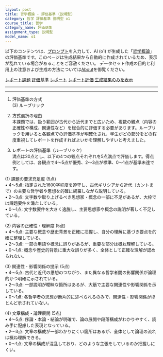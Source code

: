 ```yaml
---
layout: post
title: 哲学概論 - 評価基準 (説明型)
category: 哲学 評価基準 説明型 o1
course_title: 哲学
category_name: 評価基準
assignment_type: 説明型
model_name: o1
---
```


以下のコンテンツは、[プロンプト](https://github.com/takedatoshiyuki/synthetic_assignments/tree/main/generated/哲学/o1/prompt_評価基準-説明型.md)を入力して、AI (o1) が生成した「[哲学概論](/contents/哲学/)」の評価基準です。このページは生成結果から自動的に作成されているため、表示が乱れている場合があることをご容赦ください。
データセット作成の目的と利用上の注意および生成の方法については[About](/About)を御覧ください。

[レポート課題](../レポート課題-説明型)
[評価基準](../評価基準-説明型)
[レポート](../レポート-説明型)
[レポート評価](../レポート評価-説明型)
[生成結果のみを表示](https://github.com/takedatoshiyuki/synthetic_assignments/tree/main/generated/哲学/o1/評価基準-説明型.md)
  

***
***
  
1. 評価基準の方式  
(3) ルーブリック  

2. 方式選択の理由  
本課題では、扱う範囲が古代から近代までと広いため、複数の観点（内容の正確性や構成、関連性など）を総合的に評価する必要があります。ルーブリックを用いると各観点での評価基準が明確化され、学生がどの部分をどの程度重視してレポートを作成すればよいかを理解しやすいと考えました。  

3. レポートの評価基準（ルーブリック）  
満点は20点とし、以下の4つの観点それぞれを5点満点で評価します。得点例としては、各観点で4～5点が優秀、2～3点が標準、0～1点が基準未達です。  

(1) 課題の要求充足度 (5点)  
• 4～5点: 指定された1600字程度を遵守し、古代ギリシアから近代（カントまで）の主要な哲学者や思想を的確に網羅しながら説明している。  
• 2～3点: 文字数や取り上げるべき思想家・概念の一部に不足があるが、大枠では課題要件を満たしている。  
• 0～1点: 文字数要件を大きく逸脱し、主要思想家や概念の説明が著しく不足している。  

(2) 内容の正確性・理解度 (5点)  
• 4～5点: 主要な概念や歴史背景を正確に把握し、自分の理解に基づき要点を的確に整理している。  
• 2～3点: 一部の用語や概念に誤りがあるが、重要な部分は概ね理解している。  
• 0～1点: 概念や歴史的背景に重大な誤りが多く、全体として正確な理解が認められない。  

(3) 関連性・影響関係の提示 (5点)  
• 4～5点: 古代と近代の思想のつながり、また異なる哲学者間の影響関係が論理的かつ明確に示されている。  
• 2～3点: 一部説明が曖昧な箇所はあるが、大筋で主要な関連性や影響関係を示している。  
• 0～1点: 各哲学者の思想が断片的に述べられるのみで、関連性・影響関係がほとんど示されていない。  

(4) 文章構成・論理展開 (5点)  
• 4～5点: 序論・本論・結論が明確で、論の展開や段落構成がわかりやすく、読み手に配慮した表現となっている。  
• 2～3点: 文章の構成が一部わかりにくい箇所はあるが、全体として論理の流れは概ね理解できる。  
• 0～1点: 文章の構成が混乱しており、どのような主張をしているのか把握しにくい。
